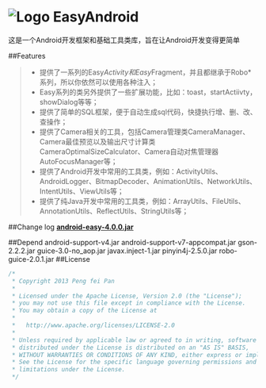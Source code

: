 # ![Logo](https://github.com/ixiaopan/EasyAndroid/raw/master/res/drawable-mdpi/ic_launcher.png) EasyAndroid

这是一个Android开发框架和基础工具类库，旨在让Android开发变得更简单

##Features
>* 提供了一系列的Easy*Activity和Easy*Fragment，并且都继承于Robo*系列，所以你依然可以使用各种注入；
>* Easy系列的类另外提供了一些扩展功能，比如：toast，startActiivty，showDialog等等；
>* 提供了简单的SQL框架，便于自动生成sql代码，快捷执行增、删、改、查操作；
>* 提供了Camera相关的工具，包括Camera管理类CameraManager、Camera最佳预览以及输出尺寸计算类CameraOptimalSizeCalculator、Camera自动对焦管理器AutoFocusManager等；
>* 提供了Android开发中常用的工具类，例如：ActivityUtils、AndroidLogger、BitmapDecoder、AnimationUtils、NetworkUtils、IntentUtils、ViewUtils等；
>* 提供了纯Java开发中常用的工具类，例如：ArrayUtils、FileUtils、AnnotationUtils、ReflectUtils、StringUtils等；

##Change log
**[android-easy-4.0.0.jar](https://github.com/xiaopansky/EasyAndroid/raw/master/releases/android-easy-4.0.0.jar)**

##Depend
android-support-v4.jar
android-support-v7-appcompat.jar
gson-2.2.2.jar
guice-3.0-no_aop.jar
javax.inject-1.jar
pinyin4j-2.5.0.jar
robo-guice-2.0.1.jar
##License
```java
/*
 * Copyright 2013 Peng fei Pan
 * 
 * Licensed under the Apache License, Version 2.0 (the "License");
 * you may not use this file except in compliance with the License.
 * You may obtain a copy of the License at
 * 
 *   http://www.apache.org/licenses/LICENSE-2.0
 * 
 * Unless required by applicable law or agreed to in writing, software
 * distributed under the License is distributed on an "AS IS" BASIS,
 * WITHOUT WARRANTIES OR CONDITIONS OF ANY KIND, either express or implied.
 * See the License for the specific language governing permissions and
 * limitations under the License.
 */
```